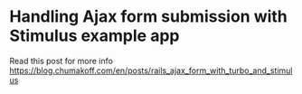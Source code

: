 # Handling Ajax form submission with Stimulus example app

Read this post for more info https://blog.chumakoff.com/en/posts/rails_ajax_form_with_turbo_and_stimulus
